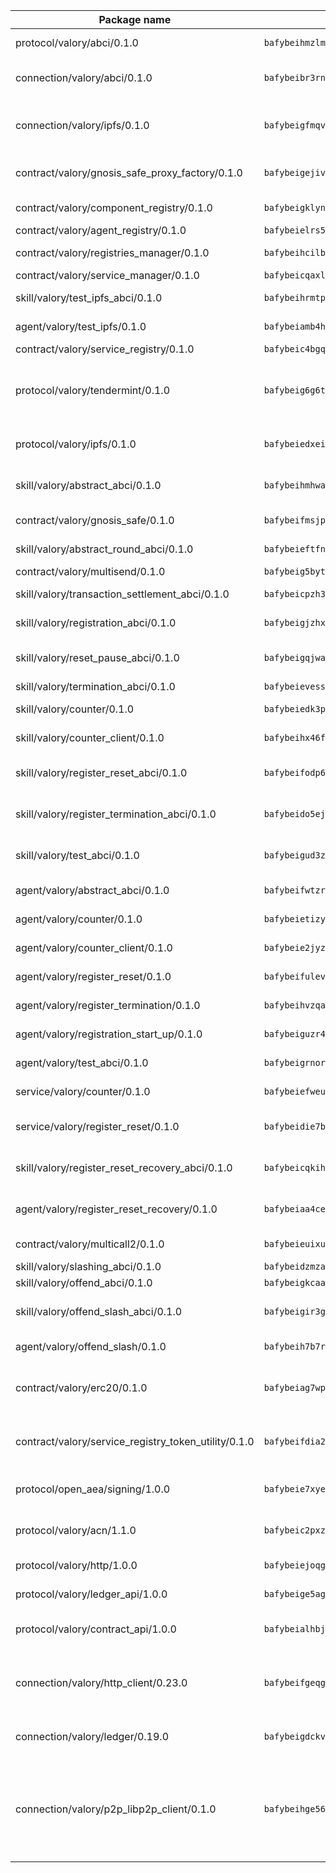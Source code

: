 | Package name                                                  | Package hash                                                  | Description                                                                                                                |
| ------------------------------------------------------------- | ------------------------------------------------------------- | -------------------------------------------------------------------------------------------------------------------------- |
| protocol/valory/abci/0.1.0                                    | `bafybeihmzlmmb4pdo3zkhg6ehuyaa4lhw7bfpclln2o2z7v3o6fcep26iu` | A protocol for ABCI requests and responses.                                                                                |
| connection/valory/abci/0.1.0                                  | `bafybeibr3rnghrw2mvtsdw5ox6yumbae3czale433adwreqwizkuwcn2he` | connection to wrap communication with an ABCI server.                                                                      |
| connection/valory/ipfs/0.1.0                                  | `bafybeigfmqvlzbp67fttccpl4hsu3zaztbxv6vd7ikzra2hfppfkalgpji` | A connection responsible for uploading and downloading files from IPFS.                                                    |
| contract/valory/gnosis_safe_proxy_factory/0.1.0               | `bafybeigejiv4fkksyjwmr6doo23kfpicfbktuwspbamasyvjusfdyjtrxy` | Gnosis Safe proxy factory (GnosisSafeProxyFactory) contract                                                                |
| contract/valory/component_registry/0.1.0                      | `bafybeigklynwl3mfav5yt5zdkrqe6rukv4ygdhpdusk66ojt4jj7tunxcy` | Component registry contract                                                                                                |
| contract/valory/agent_registry/0.1.0                          | `bafybeielrs5qih3r6qhnily6x4h4j4j6kux6eqr546homow4c5ljgfyljq` | Agent registry contract                                                                                                    |
| contract/valory/registries_manager/0.1.0                      | `bafybeihcilb27ekgoplmc43iog2zrus63fufql4rly2umbuj573nu3zpg4` | Registries Manager contract                                                                                                |
| contract/valory/service_manager/0.1.0                         | `bafybeicqaxlgnqwrv3uucb2wm36zrptg4p5kcuh44v6chqv5ius3z6x4yi` | Service Manager contract                                                                                                   |
| skill/valory/test_ipfs_abci/0.1.0                             | `bafybeihrmtpldc5hj5gm4jucpg4la63qha3dfjs2ybpazhrjiwwfxxybve` | IPFS e2e testing application.                                                                                              |
| agent/valory/test_ipfs/0.1.0                                  | `bafybeiamb4hqb2bjgbfoc4hlhumfnizu4bfyrm6n427ijjdbvmj3utl35u` | Agent for testing the ABCI connection.                                                                                     |
| contract/valory/service_registry/0.1.0                        | `bafybeic4bgql6x5jotp43ddazybmyb7macifjzudavqll3547ayhawttpi` | Service Registry contract                                                                                                  |
| protocol/valory/tendermint/0.1.0                              | `bafybeig6g6twajlwssfbfp5rlnu5mwzuu5kgak5cs4fich7rlkx6whesnu` | A protocol for communication between two AEAs to share tendermint configuration details.                                   |
| protocol/valory/ipfs/0.1.0                                    | `bafybeiedxeismnx3k5ty4mvvhlqideixlhqmi5mtcki4lxqfa7uqh7p33u` | A protocol specification for IPFS requests and responses.                                                                  |
| skill/valory/abstract_abci/0.1.0                              | `bafybeihmhwaj4wcojni4h4twd4n6wvfv4w3q5v76fwztg77x4muesuh22a` | The abci skill provides a template of an ABCI application.                                                                 |
| contract/valory/gnosis_safe/0.1.0                             | `bafybeifmsjpgbifvk7y462rhfczvjvpigkdniavghhg5utza3hbnffioq4` | Gnosis Safe (GnosisSafeL2) contract                                                                                        |
| skill/valory/abstract_round_abci/0.1.0                        | `bafybeieftfnau23h2usm3vjt3voh3sm43uosfyxiccbviya5i45bevxuhm` | abstract round-based ABCI application                                                                                      |
| contract/valory/multisend/0.1.0                               | `bafybeig5byt5urg2d2bsecufxe5ql7f4mezg3mekfleeh32nmuusx66p4y` | MultiSend contract                                                                                                         |
| skill/valory/transaction_settlement_abci/0.1.0                | `bafybeicpzh3smlggh3lpec45mktvyfb5gtgrmxyqwxchfpxcyikfyg2qri` | ABCI application for transaction settlement.                                                                               |
| skill/valory/registration_abci/0.1.0                          | `bafybeigjzhxbtwxiezuvkbiqxv3yq6pw5tqvvcr4knwueec2esiy4djnaq` | ABCI application for common apps.                                                                                          |
| skill/valory/reset_pause_abci/0.1.0                           | `bafybeigqjwa7emxtine37bnocnjdzu5qdcbnsgmpwmlloma3fxmajue57m` | ABCI application for resetting and pausing app executions.                                                                 |
| skill/valory/termination_abci/0.1.0                           | `bafybeievessjjexgsszsdtzyplozfvm6sv5ufg33fhvqyx3kvmjh5m27ey` | Termination skill.                                                                                                         |
| skill/valory/counter/0.1.0                                    | `bafybeiedk3pzir4sz7nx6wqwwwhugdl6vkbtnsbci4bwzwfoneff6siggy` | The ABCI Counter application example.                                                                                      |
| skill/valory/counter_client/0.1.0                             | `bafybeihx46fr7vgqjxmymfah3hfmynzpzwe5fthi7mbc2cnev2gqgtngzy` | A client for the ABCI counter application.                                                                                 |
| skill/valory/register_reset_abci/0.1.0                        | `bafybeifodp6nggfzfna4ph2wp7mnwegvrw6wrxvrhzd4qia7hcrv2frjry` | ABCI application for dummy skill that registers and resets                                                                 |
| skill/valory/register_termination_abci/0.1.0                  | `bafybeido5ejcmglspecuvrj3xcrrhnkygystr5c4bjszzj2pvmpeo4i3o4` | ABCI application for dummy skill that registers and resets                                                                 |
| skill/valory/test_abci/0.1.0                                  | `bafybeigud3z5g3i7r6izxmkfpou2ljffstpggi4hrj22h4xg7xsiygsjve` | ABCI application for testing the ABCI connection.                                                                          |
| agent/valory/abstract_abci/0.1.0                              | `bafybeifwtzrpr5jqlbuzkjizu2upwvjb4ebb4s4btiuwwzy4yprobiroxi` | The abstract ABCI AEA - for testing purposes only.                                                                         |
| agent/valory/counter/0.1.0                                    | `bafybeietizys25bidm4dgruaimyqujawqtg3hou56bpu3tiorhnuflgwb4` | The ABCI Counter example as an AEA                                                                                         |
| agent/valory/counter_client/0.1.0                             | `bafybeie2jyzccqmfzuugjbovwsm44guxxmptppf7evjqijenosnyyu5efa` | The ABCI Counter example as an AEA                                                                                         |
| agent/valory/register_reset/0.1.0                             | `bafybeifulev77sdpy74a4mrgodkytm4yvtkypquh3ifzgxr63kw2k7nuuu` | Register reset to replicate Tendermint issue.                                                                              |
| agent/valory/register_termination/0.1.0                       | `bafybeihvzqa4hh2qqovgnfdsp7sxgkh25jq73n2gm7augnieooybbjprpu` | Register terminate to test the termination feature.                                                                        |
| agent/valory/registration_start_up/0.1.0                      | `bafybeiguzr4obehnlygyxunlq6apbm5ym5fmd6d55r2ilo7l754gi55jvq` | Registration start-up ABCI example.                                                                                        |
| agent/valory/test_abci/0.1.0                                  | `bafybeigrnoreavqits5g5jlfyxjlba6tsoaa6zqoqbbkhgelj6dwlyp3fu` | Agent for testing the ABCI connection.                                                                                     |
| service/valory/counter/0.1.0                                  | `bafybeiefweu2lue745xau4imn44vha44wblpipzidysu2jn2fm46qewnxa` | A set of agents incrementing a counter                                                                                     |
| service/valory/register_reset/0.1.0                           | `bafybeidie7brnrczwrcvqqli552fdrzt5h6guzs7jdjfb6uih2cn4nqxeq` | Test and debug tendermint reset mechanism.                                                                                 |
| skill/valory/register_reset_recovery_abci/0.1.0               | `bafybeicqkihds6yldv5voaoxafmznefdmazkpqzhxmlhf4sw7vniwqn7tq` | ABCI application for dummy skill that registers and resets                                                                 |
| agent/valory/register_reset_recovery/0.1.0                    | `bafybeiaa4ce4lau2l42icvqpo2r444kfi57grpfvb5llb6wv3vvf636zj4` | Agent to showcase hard reset as a recovery mechanism.                                                                      |
| contract/valory/multicall2/0.1.0                              | `bafybeieuixuvy4tyrq6q5ekltjaj4bdoj7ypokt7l3z22xs5naxunqifni` | The MakerDAO multicall2 contract.                                                                                          |
| skill/valory/slashing_abci/0.1.0                              | `bafybeidzmzaqfnekqmkbls3t2per5ftfjixj6q4lsstpzqygursrseoyva` | Slashing skill.                                                                                                            |
| skill/valory/offend_abci/0.1.0                                | `bafybeigkcaaypr2uvvahth7s5guegbs6k3rptcdnnlj6eot74vmepwoxre` | Offend ABCI application.                                                                                                   |
| skill/valory/offend_slash_abci/0.1.0                          | `bafybeigir3gw7bwfh5sxa4lsuk6u3xvpxk54q3ouuhzpn2uuhsqz5afcs4` | ABCI application used in order to test the slashing abci                                                                   |
| agent/valory/offend_slash/0.1.0                               | `bafybeih7b7rgntfm2pee5hdd2ullnqpdg6ds7nulfp6wp45swsnxyauldi` | Offend and slash to test the slashing feature.                                                                             |
| contract/valory/erc20/0.1.0                                   | `bafybeiag7wpfri44bwrx26374mnxyglmwxod6gu37foqkvloqr7oeldlgu` | The scaffold contract scaffolds a contract to be implemented by the developer.                                             |
| contract/valory/service_registry_token_utility/0.1.0          | `bafybeifdia2y5546tvk6xzxeaqzf2n5n7dutj2hdzbgenxohaqhjtnjqm4` | The scaffold contract scaffolds a contract to be implemented by the developer.                                             |
| protocol/open_aea/signing/1.0.0                               | `bafybeie7xyems76v5b4wc2lmaidcujizpxfzjnnwdeokmhje53g7ym25ii` | A protocol for communication between skills and decision maker.                                                            |
| protocol/valory/acn/1.1.0                                     | `bafybeic2pxzfc3voxl2ejhcqyf2ehm4wm5gxvgx7bliloiqi2uppmq6weu` | The protocol used for envelope delivery on the ACN.                                                                        |
| protocol/valory/http/1.0.0                                    | `bafybeiejoqgv7finfxo3rcvvovrlj5ccrbgxodjq43uo26ylpowsa3llfe` | A protocol for HTTP requests and responses.                                                                                |
| protocol/valory/ledger_api/1.0.0                              | `bafybeige5agrztgzfevyglf7mb4o7pzfttmq4f6zi765y4g2zvftbyowru` | A protocol for ledger APIs requests and responses.                                                                         |
| protocol/valory/contract_api/1.0.0                            | `bafybeialhbjvwiwcnqq3ysxcyemobcbie7xza66gaofcvla5njezkvhcka` | A protocol for contract APIs requests and responses.                                                                       |
| connection/valory/http_client/0.23.0                          | `bafybeifgeqgryx6b3s6eseyzyezygmeitcpt3tkor2eiycozoi6clgdrny` | The HTTP_client connection that wraps a web-based client connecting to a RESTful API specification.                        |
| connection/valory/ledger/0.19.0                               | `bafybeigdckv3e6bz6kfloz4ucqrsufft6k4jp6bwkbbcvh4fxvgbmzq3dm` | A connection to interact with any ledger API and contract API.                                                             |
| connection/valory/p2p_libp2p_client/0.1.0                     | `bafybeihge56dn3xep2dzomu7rtvbgo4uc2qqh7ljl3fubqdi2lq44gs5lq` | The libp2p client connection implements a tcp connection to a running libp2p node as a traffic delegate to send/receive envelopes to/from agents in the DHT. |
